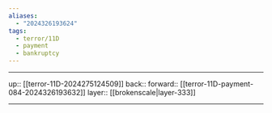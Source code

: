 ```yaml
---
aliases:
  - "2024326193624"
tags:
  - terror/11D
  - payment
  - bankruptcy
---
```




***

up:: [[terror-11D-2024275124509]]
back:: 
forward:: [[terror-11D-payment-084-2024326193632]]
layer:: [[brokenscale|layer-333]]

***
